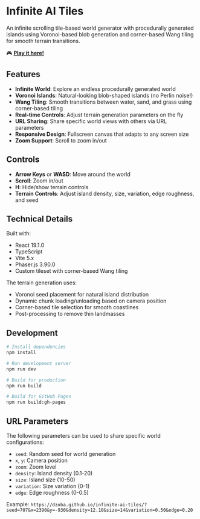 # Infinite AI Tiles

An infinite scrolling tile-based world generator with procedurally generated islands using Voronoi-based blob generation and corner-based Wang tiling for smooth terrain transitions.

🎮 **[Play it here!](https://dzoba.github.io/infinite-ai-tiles/)**

## Features

- **Infinite World**: Explore an endless procedurally generated world
- **Voronoi Islands**: Natural-looking blob-shaped islands (no Perlin noise!)
- **Wang Tiling**: Smooth transitions between water, sand, and grass using corner-based tiling
- **Real-time Controls**: Adjust terrain generation parameters on the fly
- **URL Sharing**: Share specific world views with others via URL parameters
- **Responsive Design**: Fullscreen canvas that adapts to any screen size
- **Zoom Support**: Scroll to zoom in/out

## Controls

- **Arrow Keys** or **WASD**: Move around the world
- **Scroll**: Zoom in/out
- **H**: Hide/show terrain controls
- **Terrain Controls**: Adjust island density, size, variation, edge roughness, and seed

## Technical Details

Built with:
- React 19.1.0
- TypeScript
- Vite 5.x
- Phaser.js 3.90.0
- Custom tileset with corner-based Wang tiling

The terrain generation uses:
- Voronoi seed placement for natural island distribution
- Dynamic chunk loading/unloading based on camera position
- Corner-based tile selection for smooth coastlines
- Post-processing to remove thin landmasses

## Development

```bash
# Install dependencies
npm install

# Run development server
npm run dev

# Build for production
npm run build

# Build for GitHub Pages
npm run build:gh-pages
```

## URL Parameters

The following parameters can be used to share specific world configurations:
- `seed`: Random seed for world generation
- `x`, `y`: Camera position
- `zoom`: Zoom level
- `density`: Island density (0.1-20)
- `size`: Island size (10-50)
- `variation`: Size variation (0-1)
- `edge`: Edge roughness (0-0.5)

Example: `https://dzoba.github.io/infinite-ai-tiles/?seed=707&x=2390&y=-930&density=12.10&size=14&variation=0.50&edge=0.20`